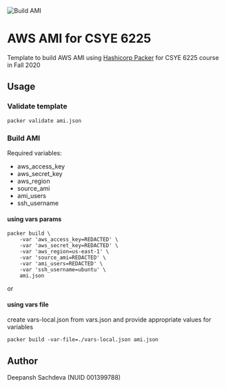 ![Build AMI](https://github.com/sachdevade-fall2020/ami/workflows/Build%20AMI%20Workflow/badge.svg)


# AWS AMI for CSYE 6225
Template to build AWS AMI using [Hashicorp Packer](https://packer.io/) for CSYE 6225 course in Fall 2020

## Usage

### Validate template
```
packer validate ami.json
```

### Build AMI

Required variables:
- aws_access_key
- aws_secret_key
- aws_region
- source_ami
- ami_users
- ssh_username

#### using vars params
```
packer build \
    -var 'aws_access_key=REDACTED' \
    -var 'aws_secret_key=REDACTED' \
    -var 'aws_region=us-east-1' \
    -var 'source_ami=REDACTED' \
    -var 'ami_users=REDACTED' \
    -var 'ssh_username=ubuntu' \
    ami.json
```
or

#### using vars file
create vars-local.json from vars.json and provide appropriate values for variables
```
packer build -var-file=./vars-local.json ami.json
```

## Author
Deepansh Sachdeva (NUID 001399788)
